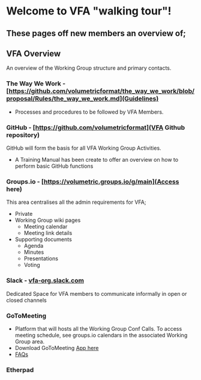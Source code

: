 # Welcome to VFA "walking tour"!

## These pages off new members an overview of;

## VFA Overview
An overview of the Working Group structure and primary contacts.

### The Way We Work - [https://github.com/volumetricformat/the_way_we_work/blob/proposal/Rules/the_way_we_work.md](Guidelines)
- Processes and procedures to be followed by VFA Members. 

### GitHub - [https://github.com/volumetricformat](VFA Github repository)
GitHub will form the basis for all VFA Working Group Activities.
- A Training Manual has been create to offer an overview on how to perform basic GitHub functions

### Groups.io - [https://volumetric.groups.io/g/main](Access here)
This area centralises all the admin requirements for VFA;
- Private
- Working Group wiki pages
  - Meeting calendar 
  - Meeting link details
- Supporting documents
  - Agenda
  - Minutes
  - Presentations
  - Voting 

### Slack - [vfa-org.slack.com](https://slack.com/signin#/signin)
Dedicated Space for VFA members to communicate informally in open or closed channels

### GoToMeeting
- Platform that will hosts all the Working Group Conf Calls. To access meeting schedule, see groups.io calendars in the associated Working Group area.
- Download GoToMeeting [App here](https://global.gotomeeting.com/install)
- [FAQs](https://support.goto.com/meeting)

### Etherpad
